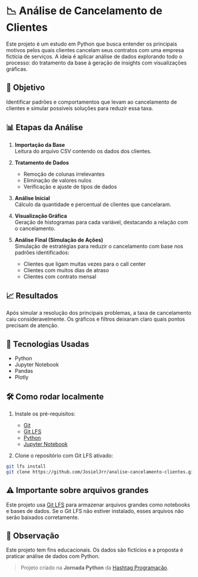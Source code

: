 # 📉 Análise de Cancelamento de Clientes

Este projeto é um estudo em Python que busca entender os principais motivos pelos quais clientes cancelam seus contratos com uma empresa fictícia de serviços. A ideia é aplicar análise de dados explorando todo o processo: do tratamento da base à geração de insights com visualizações gráficas.

## 🧠 Objetivo

Identificar padrões e comportamentos que levam ao cancelamento de clientes e simular possíveis soluções para reduzir essa taxa.

## 📊 Etapas da Análise

1. **Importação da Base**  
   Leitura do arquivo CSV contendo os dados dos clientes.

2. **Tratamento de Dados**

   - Remoção de colunas irrelevantes
   - Eliminação de valores nulos
   - Verificação e ajuste de tipos de dados

3. **Análise Inicial**  
   Cálculo da quantidade e percentual de clientes que cancelaram.

4. **Visualização Gráfica**  
   Geração de histogramas para cada variável, destacando a relação com o cancelamento.

5. **Análise Final (Simulação de Ações)**  
   Simulação de estratégias para reduzir o cancelamento com base nos padrões identificados:
   - Clientes que ligam muitas vezes para o call center
   - Clientes com muitos dias de atraso
   - Clientes com contrato mensal

## 📈 Resultados

Após simular a resolução dos principais problemas, a taxa de cancelamento caiu consideravelmente. Os gráficos e filtros deixaram claro quais pontos precisam de atenção.

## 🚀 Tecnologias Usadas

- Python
- Jupyter Notebook
- Pandas
- Plotly
 
## 🛠️ Como rodar localmente

1. Instale os pré-requisitos:

   - [Git](https://git-scm.com/downloads)
   - [Git LFS](https://git-lfs.com/)
   - [Python](https://www.python.org/downloads/)
   - [Jupyter Notebook](https://jupyter.org/install)

2. Clone o repositório com Git LFS ativado:

```bash
git lfs install
git clone https://github.com/JosielJrr/analise-cancelamento-clientes.git
```

## ⚠️ Importante sobre arquivos grandes

Este projeto usa [Git LFS](https://git-lfs.com/) para armazenar arquivos grandes como notebooks e bases de dados.
Se o Git LFS não estiver instalado, esses arquivos não serão baixados corretamente.

## 📌 Observação

Este projeto tem fins educacionais. Os dados são fictícios e a proposta é praticar análise de dados com Python.

> Projeto criado na **Jornada Python** da [Hashtag Programação](https://www.youtube.com/@HashtagProgramacao).
